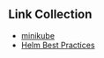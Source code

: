 ## Link Collection

- [minikube](https://cheatsheet.dennyzhang.com/cheatsheet-minikube-a4)
- [Helm Best Practices](https://lzone.de/blog/Helm+Best+Practices)
